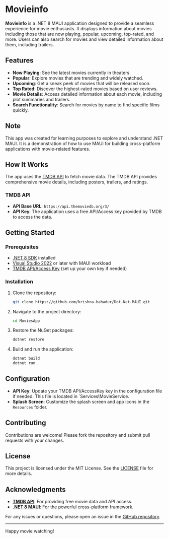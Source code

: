 # Movieinfo

**Movieinfo** is a .NET 8 MAUI application designed to provide a seamless experience for movie enthusiasts. It displays information about movies including those that are now playing, popular, upcoming, top-rated, and more. Users can also search for movies and view detailed information about them, including trailers.

## Features

- **Now Playing**: See the latest movies currently in theaters.
- **Popular**: Explore movies that are trending and widely watched.
- **Upcoming**: Get a sneak peek of movies that will be released soon.
- **Top Rated**: Discover the highest-rated movies based on user reviews.
- **Movie Details**: Access detailed information about each movie, including plot summaries and trailers.
- **Search Functionality**: Search for movies by name to find specific films quickly.

## Note

This app was created for learning purposes to explore and understand .NET MAUI. It is a demonstration of how to use MAUI for building cross-platform applications with movie-related features.

## How It Works

The app uses the [TMDB API](https://www.themoviedb.org) to fetch movie data. The TMDB API provides comprehensive movie details, including posters, trailers, and ratings. 

### TMDB API

- **API Base URL**: `https://api.themoviedb.org/3/`
- **API Key**: The application uses a free API/Access key provided by TMDB to access the data.

## Getting Started

### Prerequisites

- [.NET 8 SDK](https://dotnet.microsoft.com/download) installed
- [Visual Studio 2022](https://visualstudio.microsoft.com/) or later with MAUI workload
- [TMDB API/Access Key](https://www.themoviedb.org/documentation/api) (set up your own key if needed)

### Installation

1. Clone the repository:

    ```bash
    git clone https://github.com/krishna-bahadur/Dot-Net-MAUI.git
    ```

2. Navigate to the project directory:

    ```bash
    cd MoviesApp
    ```

3. Restore the NuGet packages:

    ```bash
    dotnet restore
    ```

4. Build and run the application:

    ```bash
    dotnet build
    dotnet run
    ```

## Configuration

- **API Key**: Update your TMDB API/AccessKey key in the configuration file if needed. This file is located in `Services\MovieService.
- **Splash Screen**: Customize the splash screen and app icons in the `Resources` folder.

## Contributing

Contributions are welcome! Please fork the repository and submit pull requests with your changes.

## License

This project is licensed under the MIT License. See the [LICENSE](LICENSE) file for more details.

## Acknowledgments

- **[TMDB API](https://www.themoviedb.org)**: For providing free movie data and API access.
- **[.NET 8 MAUI](https://learn.microsoft.com/en-us/dotnet/maui/)**: For the powerful cross-platform framework.

For any issues or questions, please open an issue in the [GitHub repository](https://github.com/krishna-bahadur/Dot-Net-MAUI/issues).

---

Happy movie watching!

